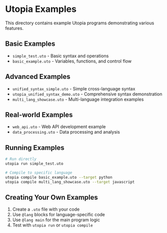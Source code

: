 # Utopia Examples

This directory contains example Utopia programs demonstrating various features.

## Basic Examples

- `simple_test.uto` - Basic syntax and operations
- `basic_example.uto` - Variables, functions, and control flow

## Advanced Examples

- `unified_syntax_simple.uto` - Simple cross-language syntax
- `utopia_unified_syntax_demo.uto` - Comprehensive syntax demonstration
- `multi_lang_showcase.uto` - Multi-language integration examples

## Real-world Examples

- `web_api.uto` - Web API development example
- `data_processing.uto` - Data processing and analysis

## Running Examples

```bash
# Run directly
utopia run simple_test.uto

# Compile to specific language
utopia compile basic_example.uto --target python
utopia compile multi_lang_showcase.uto --target javascript
```

## Creating Your Own Examples

1. Create a `.uto` file with your code
2. Use `@lang` blocks for language-specific code
3. Use `@lang main` for the main program logic
4. Test with `utopia run` or `utopia compile` 